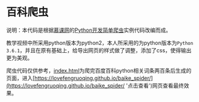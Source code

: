 # 百科爬虫

说明：本代码是根据[慕课网](https://www.imooc.com "点击前往")的[Python开发简单爬虫](https://www.imooc.com/learn/563 "点击前往")实例代码改编而成。

教学视频中所采用python版本为python2，本人所采用的为python版本为`Python 3.6.1`，并且在原有基础上，给导出网页的样式做了调整，添加了css，使得输出更为美观。

爬虫代码仅供参考，[index.html](./index.html '点击查看')为爬完百度百科python相关词条两百条后生成的页面，进入[https://lovefengruoqing.github.io/baike_spider/](https://lovefengruoqing.github.io/baike_spider/ '点击查看')网页查看最终效果。
